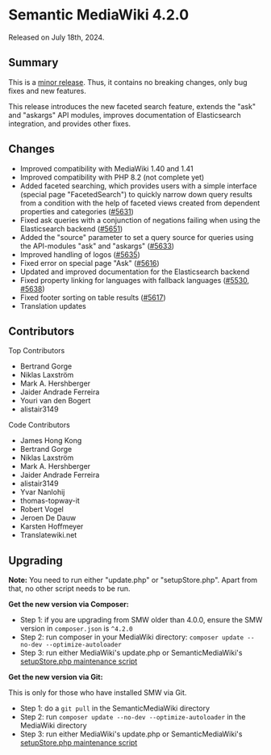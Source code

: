 # Semantic MediaWiki 4.2.0

Released on July 18th, 2024.

## Summary

This is a [minor release](../RELEASE-POLICY.md). Thus, it contains no breaking changes, only bug fixes and new features.

This release introduces the new faceted search feature, extends the "ask" and "askargs" API modules, improves
documentation of Elasticsearch integration, and provides other fixes.

## Changes

* Improved compatibility with MediaWiki 1.40 and 1.41
* Improved compatibility with PHP 8.2 (not complete yet)
* Added faceted searching, which provides users with a simple interface (special page "FacetedSearch") to quickly narrow
  down query results from a condition with the help of faceted views created from dependent properties and categories
  ([#5631](https://github.com/SemanticMediaWiki/SemanticMediaWiki/pull/5631))
* Fixed ask queries with a conjunction of negations failing when using the Elasticsearch backend
  ([#5651](https://github.com/SemanticMediaWiki/SemanticMediaWiki/pull/5651))
* Added the "source" parameter to set a query source for queries using the API-modules "ask" and "askargs"
  ([#5633](https://github.com/SemanticMediaWiki/SemanticMediaWiki/pull/5633))
* Improved handling of logos ([#5635](https://github.com/SemanticMediaWiki/SemanticMediaWiki/pull/5635))
* Fixed error on special page "Ask" ([#5616](https://github.com/SemanticMediaWiki/SemanticMediaWiki/pull/5616))
* Updated and improved documentation for the Elasticsearch backend
* Fixed property linking for languages with fallback languages ([#5530](https://github.com/SemanticMediaWiki/SemanticMediaWiki/pull/5530), [#5638](https://github.com/SemanticMediaWiki/SemanticMediaWiki/pull/5638))
* Fixed footer sorting on table results ([#5617](https://github.com/SemanticMediaWiki/SemanticMediaWiki/pull/5617))
* Translation updates

## Contributors

Top Contributors

* Bertrand Gorge
* Niklas Laxström
* Mark A. Hershberger
* Jaider Andrade Ferreira
* Youri van den Bogert
* alistair3149

Code Contributors

* James Hong Kong
* Bertrand Gorge
* Niklas Laxström
* Mark A. Hershberger
* Jaider Andrade Ferreira
* alistair3149
* Yvar Nanlohij
* thomas-topway-it
* Robert Vogel
* Jeroen De Dauw
* Karsten Hoffmeyer
* Translatewiki.net

## Upgrading

**Note:** You need to run either "update.php" or "setupStore.php". Apart from that, no other script needs to be run.

**Get the new version via Composer:**

* Step 1: if you are upgrading from SMW older than 4.0.0, ensure the SMW version in `composer.json` is `^4.2.0`
* Step 2: run composer in your MediaWiki directory: `composer update --no-dev --optimize-autoloader`
* Step 3: run either MediaWiki's update.php or SemanticMediaWiki's
  [setupStore.php maintenance script](https://www.semantic-mediawiki.org/wiki/Help:Maintenance_script_setupStore.php)

**Get the new version via Git:**

This is only for those who have installed SMW via Git.

* Step 1: do a `git pull` in the SemanticMediaWiki directory
* Step 2: run `composer update --no-dev --optimize-autoloader` in the MediaWiki directory
* Step 3: run either MediaWiki's update.php or SemanticMediaWiki's
  [setupStore.php maintenance script](https://www.semantic-mediawiki.org/wiki/Help:Maintenance_script_setupStore.php)
 